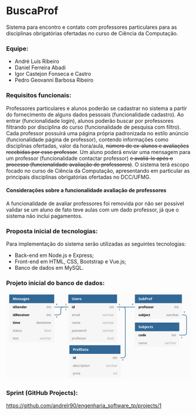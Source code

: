 # BuscaProf
Sistema para encontro e contato com professores particulares para as disciplinas obrigatórias ofertadas no curso de Ciência da Computação.

### Equipe:
 * André Luís Ribeiro
 * Daniel Ferreira Abadi
 * Igor Castejon Fonseca e Castro
 * Pedro Geovanni Barbosa Ribeiro
 
### Requisitos funcionais:
Professores particulares e alunos poderão se cadastrar no sistema a partir do fornecimento de alguns dados pessoais (funcionalidade cadastro). Ao entrar (funcionalidade login), alunos poderão buscar por professores filtrando por disciplina do curso (funcionalidade de pesquisa com filtro). Cada professor possuirá uma página própria padronizada no estilo anúncio (funcionalidade página de professor), contendo informações como disciplinas ofertadas, valor da hora/aula, ~~número de ex-alunos e avaliações recebidas por esse professor~~. Um aluno poderá enviar uma mensagem para um professor (funcionalidade contactar professor) ~~e avaliá-lo após o processo (funcionalidade avaliação de professores)~~. O sistema terá escopo focado no curso de Ciência da Computação, apresentando em particular as principais disciplinas obrigatórias ofertadas no DCC/UFMG.

#### Considerações sobre a funcionalidade avaliação de professores
A funcionalidade de avaliar professores foi removida por não ser possível validar se um aluno de fato teve aulas com um dado professor, já que o sistema não inclui pagamentos.

### Proposta inicial de tecnologias:
Para implementação do sistema serão utilizadas as seguintes tecnologias:
 * Back-end em Node.js e Express;
 * Front-end em HTML, CSS, Bootstrap e Vue.js;
 * Banco de dados em MySQL.

### Projeto inicial do banco de dados:
![Alt text](backend/db_project/db_tables_project.png?raw=true "Projeto de tabelas do banco de dados.")

### Sprint (GitHub Projects):
https://github.com/andrelr90/engenharia_software_tp/projects/1
